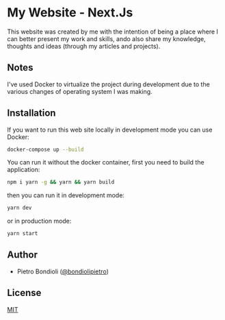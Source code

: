 # My Website - Next.Js

This website was created by me with the intention of being a place where I can better present my work and skills, ando also share my knowledge, thoughts and ideas (through my articles and projects).

## Notes

I've used Docker to virtualize the project during development due to the various changes of operating system I was making.

## Installation

If you want to run this web site locally in development mode you can use Docker:

```bash
docker-compose up --build
```

You can run it without the docker container, first you need to build the application:

```bash
npm i yarn -g && yarn && yarn build
```

then you can run it in development mode:

```bash
yarn dev
```

or in production mode:

```bash
yarn start
```

## Author

- Pietro Bondioli ([@bondiolipietro](https://github.com/bondiolipietro))

## License

[MIT](https://opensource.org/licenses/MIT)
